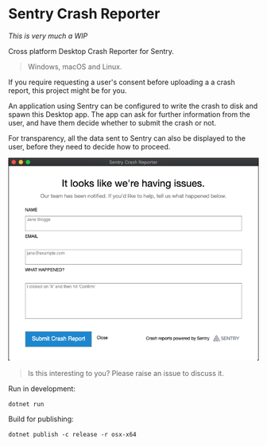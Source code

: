 # Sentry Crash Reporter

_This is very much a WIP_

Cross platform Desktop Crash Reporter for Sentry.

> Windows, macOS and Linux.

If you require requesting a user's consent before uploading a a crash report, this project might be for you.

An application using Sentry can be configured to write the crash to disk and spawn this Desktop app.
The app can ask for further information from the user, and have them decide whether to submit the crash or not.

For transparency, all the data sent to Sentry can also be displayed to the user, before they need to decide how to proceed.

![sentry crash reporter](.github/sentry_crash_reporter.png)

> Is this interesting to you? Please raise an issue to discuss it.

Run in development:
```
dotnet run
```

Build for publishing:
```
dotnet publish -c release -r osx-x64
```